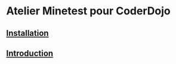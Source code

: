 # Atelier Minetest pour CoderDojo


## [Installation](https://github.com/amigrave/coderdojo-minetest#installation)
## [Introduction](./01-introduction)
